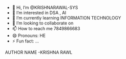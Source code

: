 - 👋 Hi, I’m @KRISHNARAWAL-SYS
- 👀 I’m interested in DSA , AI
- 🌱 I’m currently learning INFORMATION TECHNOLOGY
- 💞️ I’m looking to collaborate on 
- 📫 How to reach me 7849866683
- 😄 Pronouns: HE
- ⚡ Fun fact: ...

<!---
KRISHNARAWAL-SYS/KRISHNARAWAL-SYS is a ✨ special ✨ repository because its `README.md` (this file) appears on your GitHub profile.
You can click the Preview link to take a look at your changes.
--->AUTHOR NAME -KRISHNA RAWL 
